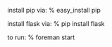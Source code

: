 install pip via:
% easy_install pip

install flask via:
% pip install flask

to run:
% foreman start
